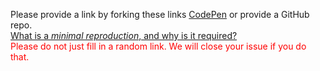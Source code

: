 Please provide a link by forking these links [CodePen](https://codepen.io) or provide a GitHub repo.
<br>
[What is a *minimal reproduction*, and why is it required?](#)
<br>
<span style="color:red">Please do not just fill in a random link. We will close your issue if you do that.</span>
